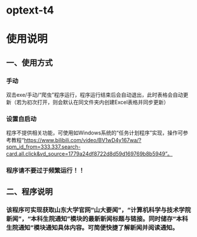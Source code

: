 # optext-t4
# 使用说明

## 一、使用方式
### 手动
双击exe/手动/“爬虫”程序运行，程序运行结束后会自动退出，此时表格会自动更新（若为初次打开，则会默认在同文件夹内创建Excel表格并同步更新）
### 设置自启动
程序不提供相关功能，可使用如Windows系统的“任务计划程序”实现，操作可参考教程“https://www.bilibili.com/video/BV1wD4y167wa/?spm_id_from=333.337.search-card.all.click&vd_source=1779a24df8722d8d59d169769b8b5949”。

### 程序请不要过于频繁运行！！

## 二、程序说明
### 该程序可实现获取山东大学官网“山大要闻”，“计算机科学与技术学院新闻”，“本科生院通知”模块的最新新闻标题与链接。同时储存“本科生院通知”模块通知具体内容。可简便快捷了解新闻并阅读通知。
